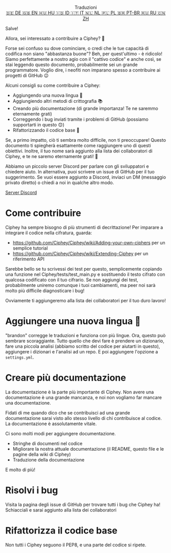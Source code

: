 <p align="center">
Traduzioni <br>
<a href=https://github.com/Ciphey/Ciphey/tree/master/translations/de/CONTRIBUTING.md>🇩🇪 DE   </a>
<a href=https://github.com/Ciphey/Ciphey/tree/master/CONTRIBUTING.md>🇬🇧 EN   </a>
<a href=https://github.com/Ciphey/Ciphey/tree/master/translations/hu/CONTRIBUTING.md>🇭🇺 HU   </a>
<a href=https://github.com/Ciphey/Ciphey/tree/master/translations/id/CONTRIBUTING.md>🇮🇩 ID   </a>
<a href=https://github.com/Ciphey/Ciphey/tree/master/translations/it/CONTRIBUTING.md>🇮🇹 IT   </a>
<a href=https://github.com/Ciphey/Ciphey/tree/master/translations/nl/CONTRIBUTING.md>🇳🇱 NL   </a>
<a href=https://github.com/Ciphey/Ciphey/tree/master/translations/pl/CONTRIBUTING.md>🇵🇱 PL   </a>
<a href=https://github.com/Ciphey/Ciphey/tree/master/translations/pt-br/CONTRIBUTING.md>🇧🇷 PT-BR   </a>
<a href=https://github.com/Ciphey/Ciphey/tree/master/translations/ru/CONTRIBUTING.md>🇷🇺 RU   </a>
<a href=https://github.com/Ciphey/Ciphey/tree/master/translations/zh/CONTRIBUTING.md>🇨🇳 ZH   </a>
</p>

Salve!

Allora, sei interessato a contribuire a Ciphey? 🤔

Forse sei confuso su dove cominciare, o credi che le tue capacità di codifica non siano "abbastanza buone"? Beh, per quest'ultimo - è ridicolo! Siamo perfettamente a nostro agio con il "cattivo codice" e anche così, se stai leggendo questo documento, probabilmente sei un grande programmatore. Voglio dire, i neofiti non imparano spesso a contribuire ai progetti di GitHub 😉

Alcuni consigli su come contribuire a Ciphey:

- Aggiungendo una nuova lingua 🧏
- Aggiungiendo altri metodi di crittografia 📚
- Creando più documentazione (di grande importanza! Te ne saremmo eternamente grati)
- Correggendo i bug inviati tramite i problemi di GitHub (possiamo supportarti in questo 😊)
- Rifattorizzando il codice base 🥺

Se, a primo impatto, ciò ti sembra molto difficile, non ti preoccupare! Questo documento ti spiegherà esattamente come raggiungere uno di questi obiettivi. Inoltre, il tuo nome sarà aggiunto alla lista dei collaboratori di Ciphey, e te ne saremo eternamente grati! 🙏

Abbiamo un piccolo server Discord per parlare con gli sviluppatori e chiedere aiuto. In alternativa, puoi scrivere un issue di GitHub per il tuo suggerimento. Se vuoi essere aggiunto a Discord, inviaci un DM (messaggio privato diretto) o chiedi a noi in qualche altro modo.

[Server Discord](https://discord.gg/KfyRUWw)

# Come contribuire

Ciphey ha sempre bisogno di più strumenti di decrittazione! Per imparare a integrare il codice nella cifratura, guarda:

- https://github.com/Ciphey/Ciphey/wiki/Adding-your-own-ciphers per un semplice tutorial
- https://github.com/Ciphey/Ciphey/wiki/Extending-Ciphey per un riferimento API

Sarebbe bello se tu scrivessi dei test per questo, semplicemente copiando una funzione nel Ciphey/tests/test_main.py e sostituendo il testo cifrato con qualcosa codificato con il tuo cifrario. Se non aggiungi dei test, probabilmente uniremo comunque i tuoi cambiamenti, ma peer noi sarà molto più difficile diagnosticare i bug!

Ovviamente ti aggiungeremo alla lista dei collaboratori per il tuo duro lavoro!

# Aggiungere una nuova lingua 🧏

"brandon" corregge le traduzioni e funziona con più lingue. Ora, questo può sembrare scoraggiante.
Tutto quello che devi fare è prendere un dizionario, fare una piccola analisi (abbiamo scritto del codice per aiutarti in questo), aggiungere i dizionari e l'analisi ad un repo. E poi aggiungere l'opzione a `settings.yml`.

# Creare più documentazione

La documentazione è la parte più importante di Ciphey. Non avere una documentazione è una grande mancanza, e noi non vogliamo far mancare una documentazione.

Fidati di me quando dico che se contribuisci ad una grande documentazione sarai visto allo stesso livello di chi contribuisce al codice. La documentazione è assolutamente vitale.

Ci sono molti modi per aggiungere documentazione.

- Stringhe di documenti nel codice
- Migliorare la nostra attuale documentazione (il README, questo file e le pagine della wiki di Ciphey)
- Traduzione della documentazione

E molto di più!

# Risolvi i bug

Visita la pagina degli issue di GitHub per trovare tutti i bug che Ciphey ha! Schiacciali e sarai aggiunto alla lista dei collaboratori

# Rifattorizza il codice base

Non tutti i Ciphey seguono il PEP8, e una parte del codice si ripete.
